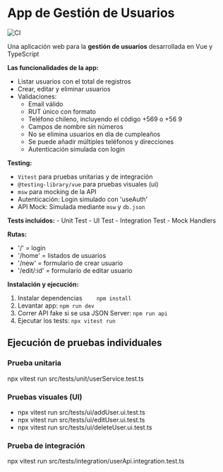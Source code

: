 # App de Gestión de Usuarios
![CI](https://github.com/Miladatasys/dev--qa/actions/workflows/tests.yml/badge.svg)

Una aplicación web para la **gestión de usuarios** desarrollada en Vue y TypeScript

**Las funcionalidades de la app:**

- Listar usuarios con el total de registros
- Crear, editar y eliminar usuarios
- Validaciones:
    - Email válido
    - RUT único con formato
    - Teléfono chileno, incluyendo el código +569 o +56 9
    - Campos de nombre sin números
    - No se elimina usuarios en día de cumpleaños 
    - Se puede añadir múltiples teléfonos y direcciones
    - Autenticación simulada con login

**Testing:**
- ``Vitest`` para pruebas unitarias y de integración
- ``@testing-library/vue`` para pruebas visuales (ui)
- ``msw`` para mocking de la API
- Autenticación: Login simulado con 'useAuth'
- API Mock: Simulada mediante ``msw`` y ``db.json`` 

**Tests incluidos:**
    - Unit Test 
    - UI Test
    - Integration Test
    - Mock Handlers

**Rutas:**

- '/' = login
- '/home' = listados de usuarios
- '/new' = formulario de crear usuario
- '/edit/:id' = formulario de editar usuario

**Instalación y ejecución:**
1. Instalar dependencias
``    npm install``
2. Levantar app:
``npm run dev``
3. Correr API fake si se usa JSON Server:
``npm run api``
4. Ejecutar los tests:
``npx vitest run``

## Ejecución de pruebas individuales

### Prueba unitaria
npx vitest run src/tests/unit/userService.test.ts

### Pruebas visuales (UI)
- npx vitest run src/tests/ui/addUser.ui.test.ts
- npx vitest run src/tests/ui/editUser.ui.test.ts
- npx vitest run src/tests/ui/deleteUser.ui.test.ts

### Prueba de integración
npx vitest run src/tests/integration/userApi.integration.test.ts
